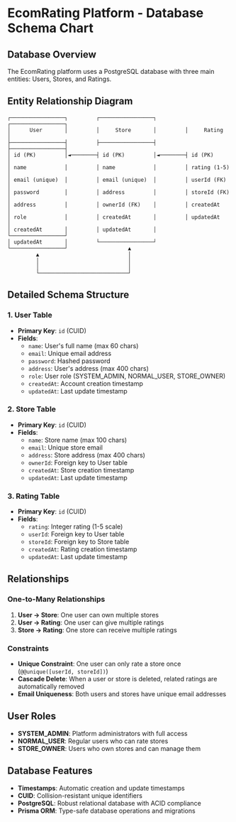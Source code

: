 # EcomRating Platform - Database Schema Chart

## Database Overview
The EcomRating platform uses a PostgreSQL database with three main entities: Users, Stores, and Ratings.

## Entity Relationship Diagram

```
┌─────────────────┐         ┌─────────────────┐         ┌─────────────────┐
│      User       │         │     Store       │         │     Rating      │
├─────────────────┤         ├─────────────────┤         ├─────────────────┤
│ id (PK)         │◄────────┤ id (PK)         │◄────────┤ id (PK)         │
│ name            │         │ name            │         │ rating (1-5)    │
│ email (unique)  │         │ email (unique)  │         │ userId (FK)     │
│ password        │         │ address         │         │ storeId (FK)    │
│ address         │         │ ownerId (FK)    │         │ createdAt       │
│ role            │         │ createdAt       │         │ updatedAt       │
│ createdAt       │         │ updatedAt       │         └─────────────────┘
│ updatedAt       │         └─────────────────┘
└─────────────────┘                   ▲
         ▲                            │
         │                            │
         │                            │
         └────────────────────────────┘
```

## Detailed Schema Structure

### 1. User Table
- **Primary Key**: `id` (CUID)
- **Fields**:
  - `name`: User's full name (max 60 chars)
  - `email`: Unique email address
  - `password`: Hashed password
  - `address`: User's address (max 400 chars)
  - `role`: User role (SYSTEM_ADMIN, NORMAL_USER, STORE_OWNER)
  - `createdAt`: Account creation timestamp
  - `updatedAt`: Last update timestamp

### 2. Store Table
- **Primary Key**: `id` (CUID)
- **Fields**:
  - `name`: Store name (max 100 chars)
  - `email`: Unique store email
  - `address`: Store address (max 400 chars)
  - `ownerId`: Foreign key to User table
  - `createdAt`: Store creation timestamp
  - `updatedAt`: Last update timestamp

### 3. Rating Table
- **Primary Key**: `id` (CUID)
- **Fields**:
  - `rating`: Integer rating (1-5 scale)
  - `userId`: Foreign key to User table
  - `storeId`: Foreign key to Store table
  - `createdAt`: Rating creation timestamp
  - `updatedAt`: Last update timestamp

## Relationships

### One-to-Many Relationships
1. **User → Store**: One user can own multiple stores
2. **User → Rating**: One user can give multiple ratings
3. **Store → Rating**: One store can receive multiple ratings

### Constraints
- **Unique Constraint**: One user can only rate a store once (`@@unique([userId, storeId])`)
- **Cascade Delete**: When a user or store is deleted, related ratings are automatically removed
- **Email Uniqueness**: Both users and stores have unique email addresses

## User Roles
- **SYSTEM_ADMIN**: Platform administrators with full access
- **NORMAL_USER**: Regular users who can rate stores
- **STORE_OWNER**: Users who own stores and can manage them

## Database Features
- **Timestamps**: Automatic creation and update timestamps
- **CUID**: Collision-resistant unique identifiers
- **PostgreSQL**: Robust relational database with ACID compliance
- **Prisma ORM**: Type-safe database operations and migrations
